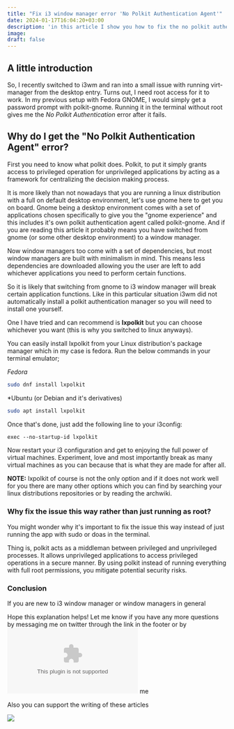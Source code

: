 ```yaml
---
title: "Fix i3 window manager error 'No Polkit Authentication Agent'"
date: 2024-01-17T16:04:20+03:00
description: 'in this article I show you how to fix the no polkit authentication agent error on linux if you are using i3 window manager | the steps may help you with another window manager'
image: 
draft: false
---
```

## A little introduction
So, I recently switched to i3wm and ran into a small issue with running virt-manager
from the desktop entry. Turns out, I need root access for it to work. In my previous
setup with Fedora GNOME, I would simply get a password prompt with polkit-gnome.
Running it in the terminal without root gives me the *No Polkit Authentication*
error after it fails.

## Why do I get the "No Polkit Authentication Agent" error?
First you need to know what polkit does. Polkit, to put it simply grants access 
to privileged operation for unprivileged applications by acting as a framework 
for centralizing the decision making process.

It is more likely than not nowadays that you are running a linux distribution with
a full on  default desktop environment, let's use gnome here to get you on board.
Gnome being a desktop environment comes with a set of applications chosen
specifically to give you the "gnome experience" and this includes it's own polkit
authentication agent called polkit-gnome. And if you are reading this article it
probably means you have switched from gnome (or some other desktop environment)
to a window manager.

Now window managers too come with a set of dependencies, but most window managers
are built with minimalism in mind. This means less dependencies are downloaded 
allowing you the user are left to add whichever applications you need to perform
certain functions.

So it is likely that switching from gnome to i3 window manager will break certain
application functions. Like in this particular situation i3wm did not automatically
install a polkit authentication manager so you will need to install one yourself.

One I have tried and can recommend is **lxpolkit** but you can choose whichever
you want (this is why you switched to linux anyways).

You can easily install lxpolkit from your Linux distribution's package manager
which in my case is fedora. Run the below commands in your terminal emulator;

*Fedora*
```bash
sudo dnf install lxpolkit
```

*Ubuntu (or Debian and it's derivatives)
```bash
sudo apt install lxpolkit
```

Once that's done, just add the following
line to your i3config:

```i3
exec --no-startup-id lxpolkit
```

Now restart your i3 configuration and get to enjoying the full power of virtual
machines. Experiment, love and most importantly break as many virtual machines
as you can because that is what they are made for after all.

**NOTE:**
lxpolkit of course is not the only option and if it does not work well for you
there are many other options which you can find by searching your linux distributions
repositories or by reading the archwiki.

### Why fix the issue this way rather than just running as root?
You might wonder why it's important to fix the issue this way instead of 
just running the app with sudo or doas in the terminal.

Thing is, polkit acts as a middleman between privileged and unprivileged processes. 
It allows unprivileged applications to access privileged operations in a secure
manner. By using polkit instead of running everything with full root permissions,
you mitigate potential security risks.

### Conclusion
If you are new to i3 window manager or window managers in general

Hope this explanation helps! Let me know if you have any more questions by
messaging me on twitter through the link in the footer or by ![emailing](lapjo@tutanota.com) me

Also you can support the writing of these articles 

<a href="https://www.buymeacoffee.com/lapjo"><img src="https://img.buymeacoffee.com/button-api/?text=Buy me a beer&emoji=🍺&slug=lapjo&button_colour=FFDD00&font_colour=000000&font_family=Cookie&outline_colour=000000&coffee_colour=ffffff" /> </a> <br>
